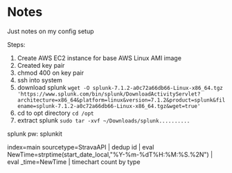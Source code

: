 # Notes

Just notes on my config setup

Steps:
1. Create AWS EC2 instance for base AWS Linux AMI image
2. Created key pair
3. chmod 400 on key pair
4. ssh into system
5. download splunk `wget -O splunk-7.1.2-a0c72a66db66-Linux-x86_64.tgz 'https://www.splunk.com/bin/splunk/DownloadActivityServlet?architecture=x86_64&platform=linux&version=7.1.2&product=splunk&filename=splunk-7.1.2-a0c72a66db66-Linux-x86_64.tgz&wget=true'`
6. cd to opt directory `cd /opt`
7. extract splunk `sudo tar -xvf ~/Downloads/splunk..........`


splunk pw: splunkit

index=main sourcetype=StravaAPI | dedup id | eval NewTime=strptime(start_date_local,"%Y-%m-%dT%H:%M:%S.%2N") | eval _time=NewTime | timechart count by type